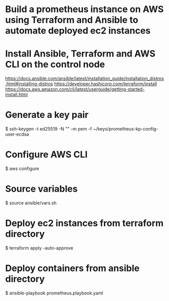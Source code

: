 # Build a prometheus instance on AWS using Terraform and Ansible to automate deployed ec2 instances

# Install Ansible, Terraform and AWS CLI on the control node
https://docs.ansible.com/ansible/latest/installation_guide/installation_distros.html#installing-distros
https://developer.hashicorp.com/terraform/install
https://docs.aws.amazon.com/cli/latest/userguide/getting-started-install.html

# Generate a key pair
$ ssh-keygen -t ed25519 -N "" -m pem -f ~/keys/prometheus-kp-config-user-ecdsa

# Configure AWS CLI
$ aws configure

# Source variables
$ source ansible/vars.sh

# Deploy ec2 instances from terraform directory
$ terraform apply -auto-approve

# Deploy containers from ansible directory
$ ansible-playbook prometheus.playbook.yaml